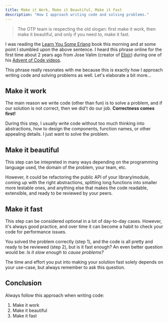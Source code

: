 ```yaml
---
title: Make it Work, Make it Beautiful, Make it Fast
description: "How I approach writing code and solving problems."
---
```


>The OTP team is respecting the old slogan: first make it work, then make it beautiful, and only if you need to, make it fast.

I was reading the [Learn You Some Erlang](https://learnyousomeerlang.com/maps) book this morning and at some point I stumbled upon the above sentence. I heard this phrase online for the first time about 2 years ago from Jose Valim (creator of [Elixir](https://elixir-lang.org/)) during one of his [Advent of Code videos](https://www.twitch.tv/josevalim/videos).

This phrase really resonates with me because this is exactly how I approach writing code and solving problems as well. Let's elaborate a bit more...

## Make it work

The main reason we write code (other than fun) is to solve a problem, and if our solution is not correct, then we did't do our job. **Correctness comes first!**

During this step, I usually write code without too much thinking into abstractions, how to design the components, function names, or other appealing details. I just want to solve the problem.

## Make it beautiful

This step can be intepreted in many ways depending on the programming language used, the domain of the problem, your team, etc. 

However, it could be refactoring the public API of your library/module, coming up with the right abstractions, splitting long functions into smaller more testable ones, and anything else that makes the code readable, extensible, and ready to be reviewed by your peers.

## Make it fast

This step can be considered optional in a lot of day-to-day cases. However, it's always good practice, and over time it can become a habit to check your code for performance issues. 

You solved the problem correctly (step 1), and the code is all pretty and ready to be reviewed (step 2), but is it fast enough? An even better question would be: _Is it slow enough to cause problems?_

The time and effort you put into making your solution fast solely depends on your use-case, but always remember to ask this question.

## Conclusion

Always follow this approach when writing code:
1. Make it work
2. Make it beautiful
3. Make it fast
